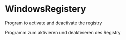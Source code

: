 # WindowsRegistery
Program to activate and deactivate the registry             

Programm zum aktivieren und deaktivieren des Registry
